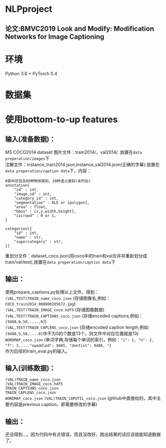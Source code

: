 # NLPproject
## 论文:BMVC2019 Look and Modify: Modification Networks for Image Captioning

# 环境
Python 3.6 + PyTorch 0.4 

# 数据集
# 使用bottom-to-up features
## 输入(准备数据)：
MS COCO2014 dataset 
图片文件：train2014/，val2014/. 放置在`data preperation/images`下 </br>
注解文件：instance_train2014.json,instance_val2014.json(正确的字幕).放置在`data preperation/caption data`下，内容：</br>
```
#其中还包含80种物体类别，20种语义类别(未列出)
annotation{
    "id" : int,
    "image_id" : int,
    "category_id" : int,
    "segmentation" : RLE or [polygon],
    "area" : float, 
    "bbox" : [x,y,width,height],
    "iscrowd" : 0 or 1,
}

categories[{
    "id" : int,
    "name" : str,
    "supercategory" : str,
}]
```
重划分文件：dataset_coco.json(将coco中的train和val合并并重新划分成train/val/test),放置在`data preperation/caption data`下</br>

## 输出：</br>
使用prepare_captions.py处理以上文件，得到：
`(VAL,TEST)TRAIN_name_coco.json`  (存储图像名,例如：`COCO_train2014_000000205672.jpg`) </br>
`(VAL,TEST)TRAIN_IMAGE_coco.hdf5` (存储图像数据) </br>
`(VAL,TEST)TRAIN_CAPTIONS_coco.json` (存储encoded captions,例如：`[9488,6,50,....,0]`) </br>
`(VAL,TEST)TRAIN_CAPLENS_coco.json` (存储encoded caption length,例如:`[9488,5,50,....0]`中不为0的个数是13个，则文件中对应位置就是13) </br>
`WORDMAP_coco.json` (单词字典,存储每个单词的索引，例如：`"i": 1, "n": 2, "f": 3,...."swaddled": 9485, "dentist": 9486, "`) </br>
作为后续的train_eval.py的输入。</br>

## 输入(训练数据)：</br>
`(VAL)TRAIN_name_coco.json` </br>
`(VAL)TRAIN_IMAGE_coco.hdf5` </br>
`TRAIN_CAPTIONS_coco.json` </br>
`TRAIN_CAPLENS_coco.json` </br>
`WORDMAP_coco.json`
`(VAL)TRAIN_CAPUTIL_coco.json` (github中直接给的，其中主要内容是previous caption，即需要修改的字幕) </br>
## 输出：</br>
还没得到...，因为代码中有点错误，而且没改好，跑出结果的话应该就能知道数据了。







